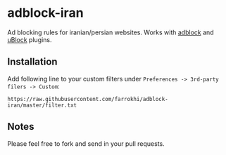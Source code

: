 # adblock-iran
Ad blocking rules for iranian/persian websites.  Works with [adblock](https://adblockplus.org/) and [uBlock](https://github.com/gorhill/uBlock) plugins.

## Installation

Add following line to your custom filters under `Preferences -> 3rd-party filers -> Custom`:

```
https://raw.githubusercontent.com/farrokhi/adblock-iran/master/filter.txt
```



## Notes

Please feel free to fork and send in your pull requests.

